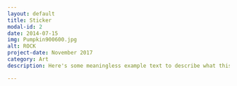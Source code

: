 ```yaml
---
layout: default
title: Sticker
modal-id: 2
date: 2014-07-15
img: Pumpkin900600.jpg
alt: ROCK
project-date: November 2017
category: Art
description: Here's some meaningless example text to describe what this post is about! Lorem Ipsum is simply dummy text of the printing and typesetting industry. Lorem Ipsum has been the industry's standard dummy text ever since the 1500s, when an unknown printer took a galley of type and scrambled it to make a type specimen book. It has survived not only five centuries, but also the leap into electronic typesetting, remaining essentially unchanged. It was popularised in the 1960s with the release of Letraset sheets containing Lorem Ipsum passages, and more recently with desktop publishing software like Aldus PageMaker including versions of Lorem Ipsum.

---
```

